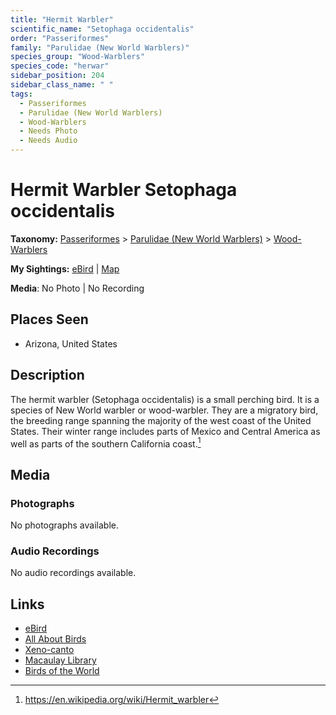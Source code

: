 ```yaml
---
title: "Hermit Warbler"
scientific_name: "Setophaga occidentalis"
order: "Passeriformes"
family: "Parulidae (New World Warblers)"
species_group: "Wood-Warblers"
species_code: "herwar"
sidebar_position: 204
sidebar_class_name: " "
tags: 
  - Passeriformes
  - Parulidae (New World Warblers)
  - Wood-Warblers
  - Needs Photo
  - Needs Audio
---
```


# Hermit Warbler <span className='sci_name'>Setophaga occidentalis</span>

**Taxonomy:** [Passeriformes](/tags/passeriformes) > [Parulidae (New World Warblers)](/tags/parulidae-new-world-warblers) > [Wood-Warblers](/tags/wood-warblers)

**My Sightings:** [eBird](https://ebird.org/lifelist?r=world&time=life&spp=herwar) | [Map](/map?species_code=herwar)

**Media**: No Photo | No Recording

## Places Seen

* Arizona, United States

## Description
The hermit warbler (Setophaga occidentalis) is a small perching bird. It is a species of New World warbler or wood-warbler. They are a migratory bird, the breeding range spanning the majority of the west coast of the United States. Their winter range includes parts of Mexico and Central America as well as parts of the southern California coast.[^1]

[^1]: https://en.wikipedia.org/wiki/Hermit_warbler

## Media
### Photographs
No photographs available.

### Audio Recordings
No audio recordings available.

## Links
* [eBird](https://ebird.org/species/herwar) 
* [All About Birds](https://www.allaboutbirds.org/guide/herwar) 
* [Xeno-canto](https://www.xeno-canto.org/species/setophaga-occidentalis) 
* [Macaulay Library](https://search.macaulaylibrary.org/catalog?taxonCode=herwar&sort=rating_rank_desc)
* [Birds of the World](https://birdsoftheworld.org/bow/species/herwar)
